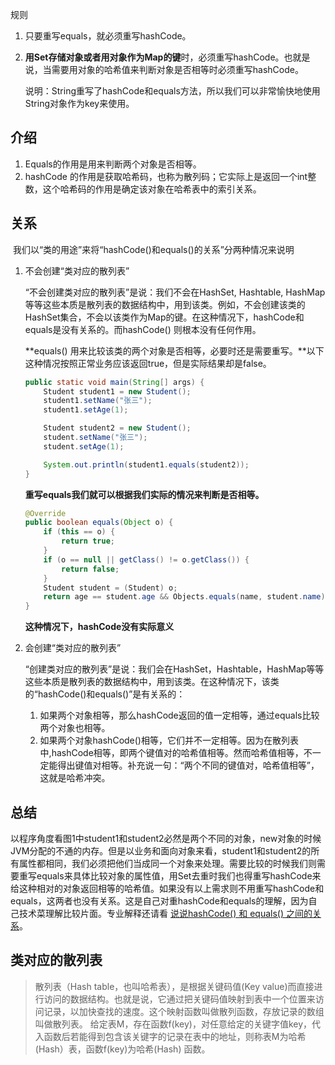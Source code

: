 规则

1. 只要重写equals，就必须重写hashCode。

2. **用Set存储对象或者用对象作为Map的键**时，必须重写hashCode。也就是说，当需要用对象的哈希值来判断对象是否相等时必须重写hashCode。

   说明：String重写了hashCode和equals方法，所以我们可以非常愉快地使用String对象作为key来使用。

## 介绍

1. Equals的作用是用来判断两个对象是否相等。
2. hashCode 的作用是获取哈希码，也称为散列码；它实际上是返回一个int整数，这个哈希码的作用是确定该对象在哈希表中的索引关系。

## 关系

​	我们以“类的用途”来将“hashCode()和equals()的关系”分两种情况来说明

1. 不会创建“类对应的散列表”

   “不会创建类对应的散列表”是说：我们不会在HashSet, Hashtable, HashMap等等这些本质是散列表的数据结构中，用到该类。例如，不会创建该类的HashSet集合，不会以该类作为Map的键。在这种情况下，hashCode和 equals是没有关系的。而hashCode() 则根本没有任何作用。

   **equals() 用来比较该类的两个对象是否相等，必要时还是需要重写。**以下这种情况按照正常业务应该返回true，但是实际结果却是false。

   ```java
   public static void main(String[] args) {
       Student student1 = new Student();
       student1.setName("张三");
       student1.setAge(1);
   
       Student student2 = new Student();
       student.setName("张三");
       student.setAge(1);
   
       System.out.println(student1.equals(student2));
   }
   ```

   **重写equals我们就可以根据我们实际的情况来判断是否相等。**

   ```java
   @Override
   public boolean equals(Object o) {
       if (this == o) {
           return true;
       }
       if (o == null || getClass() != o.getClass()) {
           return false;
       }
       Student student = (Student) o;
       return age == student.age && Objects.equals(name, student.name);
   }
   ```

   **这种情况下，hashCode没有实际意义**

2. 会创建“类对应的散列表”

   “创建类对应的散列表”是说：我们会在HashSet，Hashtable，HashMap等等这些本质是散列表的数据结构中，用到该类。在这种情况下，该类的“hashCode()和equals()”是有关系的：

   1. 如果两个对象相等，那么hashCode返回的值一定相等，通过equals比较两个对象也相等。
   2. 如果两个对象hashCode()相等，它们并不一定相等。因为在散列表中,hashCode相等，即两个键值对的哈希值相等。然而哈希值相等，不一定能得出键值对相等。补充说一句：“两个不同的键值对，哈希值相等”，这就是哈希冲突。

## 总结

以程序角度看图1中student1和student2必然是两个不同的对象，new对象的时候JVM分配的不通的内存。但是以业务和面向对象来看，student1和student2的所有属性都相同，我们必须把他们当成同一个对象来处理。需要比较的时候我们则需要重写equals来具体比较对象的属性值，用Set去重时我们也得重写hashCode来给这种相对的对象返回相等的哈希值。如果没有以上需求则不用重写hashCode和equals，这两者也没有关系。这是自己对重hashCode和equals的理解，因为自己技术菜理解比较片面。专业解释还请看 [说说hashCode() 和 equals() 之间的关系](https://mp.weixin.qq.com/s/SaI_h0CdAPN0DTiUEaGORg)。

## 类对应的散列表

> 散列表（Hash table，也叫哈希表），是根据关键码值(Key value)而直接进行访问的数据结构。也就是说，它通过把关键码值映射到表中一个位置来访问记录，以加快查找的速度。这个映射函数叫做散列函数，存放记录的数组叫做散列表。
> 给定表M，存在函数f(key)，对任意给定的关键字值key，代入函数后若能得到包含该关键字的记录在表中的地址，则称表M为哈希(Hash）表，函数f(key)为哈希(Hash) 函数。

